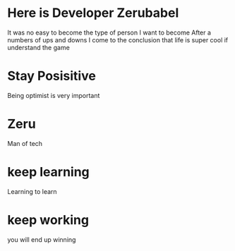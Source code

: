 # Here  is Developer Zerubabel
It was no easy to become the type of person I want to become
After a numbers of ups and downs I come to the conclusion that life is super cool if understand the game
# Stay Posisitive
Being optimist is very important

# Zeru
Man of tech

# keep learning
Learning to learn

# keep working
you will end up winning